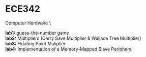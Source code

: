 # ECE342
Computer Hardware \


**lab1:** guess-the-number game \
**lab2:** Multipliers (Carry Save Multiplier & Wallace Tree Multiplier) \
**lab3:** Floating Point Muliplier \
**lab4:** Implementation of a Memory-Mapped Slave Peripheral
